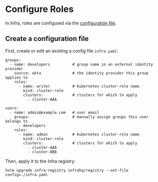 # Configure Roles

In Infra, roles are configured via the [configuration file](./configuration.md).

## Create a configuration file

First, create or edit an existing a config file `infra.yaml`:

```
groups:
  - name: developers          # group name in an external identity provider
    source: okta              # the identity provider this group applies to
    roles:
      - name: writer          # Kubernetes cluster-role name
        kind: cluster-role
        clusters:             # clusters for which to apply
          - cluster-AAA

users:
  - name: admin@example.com   # user email
    groups:                   # manually assign groups this user belongs to
      - developers
    roles:
      - name: admin           # Kubernetes cluster-role name
        kind: cluster-role
        clusters:             # clusters for which to apply
          - cluster-AAA
          - cluster-BBB
```

Then, apply it to the Infra registry:

```
helm upgrade infra-registry infrahq/registry --set-file config=./infra.yaml
```
